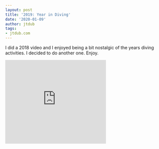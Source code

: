 ```yaml
---
layout: post
title: '2019: Year in Diving'
date: '2020-01-09'
author: jtdub
tags:
- jtdub.com
---
```


I did a 2018 video and I enjoyed being a bit nostalgic of the years diving activities. I decided to do another one. Enjoy.

<iframe allowfullscreen="" class="YOUTUBE-iframe-video" data-thumbnail-src="https://i.ytimg.com/vi/NVL75Derd0I/0.jpg" frameborder="0" height="266" src="https://www.youtube.com/embed/NVL75Derd0I?feature=player_embedded" width="320">
</iframe>
